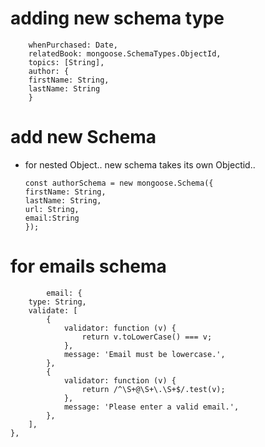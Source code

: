 # adding new schema type

        whenPurchased: Date,
        relatedBook: mongoose.SchemaTypes.ObjectId,
        topics: [String],
        author: {
        firstName: String,
        lastName: String
        }

# add new Schema

-   for nested Object.. new schema takes its own Objectid..

        const authorSchema = new mongoose.Schema({
        firstName: String,
        lastName: String,
        url: String,
        email:String
        });

# for emails schema

        	email: {
    	type: String,
    	validate: [
    		{
    			validator: function (v) {
    				return v.toLowerCase() === v;
    			},
    			message: 'Email must be lowercase.',
    		},
    		{
    			validator: function (v) {
    				return /^\S+@\S+\.\S+$/.test(v);
    			},
    			message: 'Please enter a valid email.',
    		},
    	],
    },
